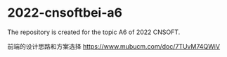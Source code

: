 # 2022-cnsoftbei-a6
The repository is created for the topic A6 of 2022 CNSOFT.

前端的设计思路和方案选择 https://www.mubucm.com/doc/7TUvM74QWiV 

